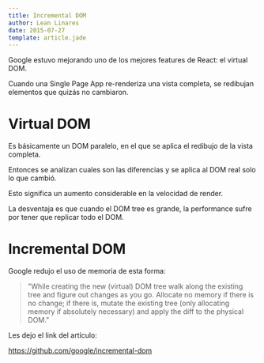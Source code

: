 ```yaml
---
title: Incremental DOM
author: Lean Linares
date: 2015-07-27
template: article.jade
---
```


Google estuvo mejorando uno de los mejores features de React: el virtual DOM.

Cuando una Single Page App re-renderiza una vista completa, se redibujan elementos que quizás no cambiaron.

# Virtual DOM

Es básicamente un DOM paralelo, en el que se aplica el redibujo de la vista completa.

Entonces se analizan cuales son las diferencias y se aplica al DOM real solo lo que cambió.

Esto significa un aumento considerable en la velocidad de render.

La desventaja es que cuando el DOM tree es grande, la performance sufre por tener que replicar todo el DOM.

# Incremental DOM

Google redujo el uso de memoria de esta forma:

> "While creating the new (virtual) DOM tree walk along the existing tree and figure out changes as you go. Allocate no memory if there is no change; if there is, mutate the existing tree (only allocating memory if absolutely necessary) and apply the diff to the physical DOM."

Les dejo el link del artículo:

https://github.com/google/incremental-dom﻿
